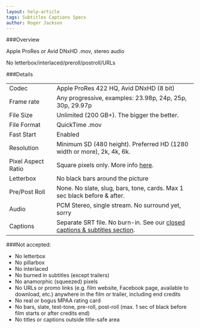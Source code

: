 ```yaml
---
layout: help-article
tags: Subtitles Captions Specs
author: Roger Jackson
---
```

###Overview

Apple ProRes or Avid DNxHD .mov, stereo audio

No letterbox/interlaced/preroll/postroll/URLs

###Details
<table class="table">
  <tbody>
    <tr>
      <td>
        Codec
      </td>
      <td>
        Apple ProRes 422 HQ, Avid DNxHD (8 bit)
      </td>
    </tr>
    <tr>
      <td>
        Frame rate
      </td>
      <td>
        Any progressive, examples: 23.98p, 24p, 25p, 30p, 29.97p
      </td>
    </tr>
    <tr>
      <td>
        File Size
      </td>
      <td>
        Unlimited (200 GB+). The bigger the better.
      </td>
    </tr>
    <tr>
      <td>
        File Format
      </td>
      <td>
        QuickTime .mov
      </td>
    </tr>
    <tr>
      <td>
        Fast Start
      </td>
      <td>
        Enabled
      </td>
    </tr>
    <tr>
      <td>
        Resolution
      </td>
      <td>
        Minimum SD (480 height). Preferred HD (1280 width or more), 2k, 4k, 6k.
      </td>
    </tr>
    <tr>
      <td>
        Pixel Aspect Ratio
      </td>
      <td>
        Square pixels only. More info <a href="{% post_url 2014-04-20-resolution %}">here</a>.
      </td>
    </tr>
    <tr>
      <td>
        Letterbox
      </td>
      <td>
        No black bars around the picture
      </td>
    </tr>
    <tr>
      <td>
        Pre/Post Roll
      </td>
      <td>
        None. No slate, slug, bars, tone, cards. Max 1 sec black before &amp; after.
      </td>
    </tr>
    <tr>
      <td>
        Audio
      </td>
      <td>
        PCM Stereo, single stream. No surround yet, sorry
      </td>
    </tr>
    <tr>
      <td>
        Captions
      </td>
      <td>
        Separate SRT file. No burn-in. See our <a href="/help/subtitles">closed captions &amp; subtitles section</a>.
      </td>
    </tr>
  </tbody>
</table>

###Not accepted:
* No letterbox
* No pillarbox
* No interlaced
* No burned in subtitles (except trailers)
* No anamorphic (squeezed) pixels
* No URLs or promo links (e.g. film website, Facebook page, available to download, etc.) anywhere in the film or trailer, including end credits
* No real or bogus MPAA rating card
* No bars, slate, test-tone, pre-roll, post-roll (max. 1 sec of black before film starts or after credits end)
* No titles or captions outside title-safe area
  

 